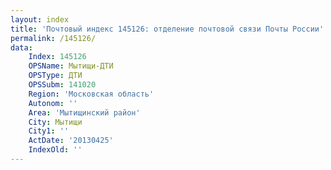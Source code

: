 ```yaml
---
layout: index
title: 'Почтовый индекс 145126: отделение почтовой связи Почты России'
permalink: /145126/
data:
    Index: 145126
    OPSName: Мытищи-ДТИ
    OPSType: ДТИ
    OPSSubm: 141020
    Region: 'Московская область'
    Autonom: ''
    Area: 'Мытищинский район'
    City: Мытищи
    City1: ''
    ActDate: '20130425'
    IndexOld: ''
---
```

